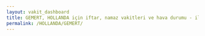 ```yaml
---
layout: vakit_dashboard
title: GEMERT, HOLLANDA için iftar, namaz vakitleri ve hava durumu - ilçe/eyalet seç
permalink: /HOLLANDA/GEMERT/
---
```


<script type="text/javascript">
  var GLOBAL_COUNTRY = 'HOLLANDA';
  var GLOBAL_CITY = 'GEMERT';
  var GLOBAL_STATE = '';
  var lat = 72;
  var lon = 21;
</script>
